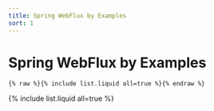 ```yaml
---
title: Spring WebFlux by Examples
sort: 1
---
```



# Spring WebFlux by Examples

```
{% raw %}{% include list.liquid all=true %}{% endraw %}
```

{% include list.liquid all=true %}
